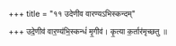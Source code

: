 +++
title = "११ उदेणीव वारण्यऽभिस्कन्दम्"

+++
उदे॒णीव॑ वार॒ण्य॑भि॒स्कन्धं॑ मृ॒गीव॑। कृ॒त्या क॒र्तार॑मृच्छतु ॥